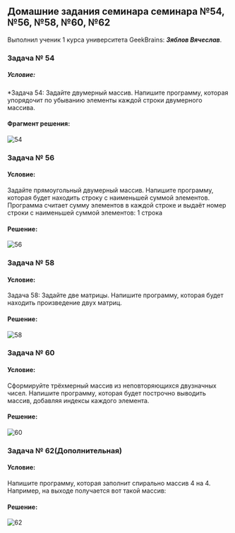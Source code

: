 ## Домашние задания семинара семинара №54, №56, №58, №60, №62
Выполнил ученик 1 курса университета GeekBrains: __*Зяблов Вячеслав*__.
### Задача № 54
##### Условие:
*Задача 54: Задайте двумерный массив. Напишите программу, которая упорядочит по убыванию элементы каждой строки двумерного массива.

#### Фрагмент решения:
![54](https://github.com/VyacheslavChik22/HomeworkGB_C_008/assets/99678206/25f3b3cd-0b83-4a4c-a8d7-fd95bbc319e4)
### Задача № 56
#### Условие:
Задайте прямоугольный двумерный массив. Напишите программу, которая будет находить строку с наименьшей суммой элементов.
Программа считает сумму элементов в каждой строке и выдаёт номер строки с наименьшей суммой элементов: 1 строка
#### Решение:
![56](https://github.com/VyacheslavChik22/HomeworkGB_C_008/assets/99678206/31d8af8e-109a-4189-b6a1-c86e574b7968)

### Задача № 58
#### Условие:
Задача 58: Задайте две матрицы. Напишите программу, которая будет находить произведение двух матриц.
#### Решение:
![58](https://github.com/VyacheslavChik22/HomeworkGB_C_008/assets/99678206/a2313bcf-6ed3-4bf9-9a3a-caa9d40303e7)

### Задача № 60
#### Условие:
Сформируйте трёхмерный массив из неповторяющихся двузначных чисел. Напишите программу, которая будет построчно выводить массив, добавляя индексы каждого элемента.
#### Решение:
![60](https://github.com/VyacheslavChik22/HomeworkGB_C_008/assets/99678206/392530b1-3950-492e-ac7c-ce59465cb266)

### Задача № 62(Дополнительная)
#### Условие:
Напишите программу, которая заполнит спирально массив 4 на 4.
Например, на выходе получается вот такой массив:
#### Решение:
![62](https://github.com/VyacheslavChik22/HomeworkGB_C_008/assets/99678206/28889805-6676-4564-9924-e9506d82ca96)
